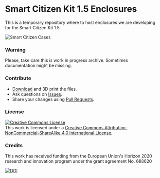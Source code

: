 Smart Citizen Kit 1.5 Enclosures
================================

This is a temporary repository where to host enclosures we are developing for the Smart Citizen Kit 1.5.

![Smart Citizen Cases](https://cdn.rawgit.com/fablabbcn/smartcitizen-enclosures/master/SmartCitizen%20Case%20V1.5.1/Cases.jpg)

### Warning

Please, take care this is work in progress archive. Sometimes documentation might be missing.

### Contribute

* [Download](https://github.com/fablabbcn/smartcitizen-enclosures/archive/master.zip) and 3D print the files.
* Ask questions on [Issues](https://github.com/fablabbcn/smartcitizen-enclosures/issues).
* Share your changes using [Pull Requests](https://github.com/fablabbcn/smartcitizen-enclosures/pulls). 

### License

<a rel="license" href="http://creativecommons.org/licenses/by-nc-sa/4.0/"><img alt="Creative Commons License" style="border-width:0" src="https://i.creativecommons.org/l/by-nc-sa/4.0/88x31.png" /></a><br />This work is licensed under a <a rel="license" href="http://creativecommons.org/licenses/by-nc-sa/4.0/">Creative Commons Attribution-NonCommercial-ShareAlike 4.0 International License</a>.


### Credits

This work has received funding from the European Union's Horizon 2020 research and innovation program under the grant agreement No. 688620

[![DOI](https://zenodo.org/badge/75389354.svg)](https://zenodo.org/badge/latestdoi/75389354)
